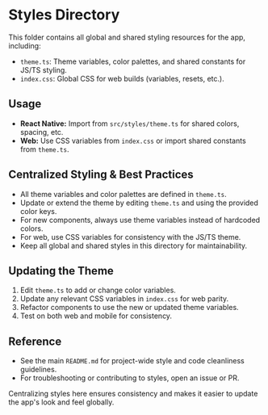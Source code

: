 # Styles Directory

This folder contains all global and shared styling resources for the app, including:

- `theme.ts`: Theme variables, color palettes, and shared constants for JS/TS styling.
- `index.css`: Global CSS for web builds (variables, resets, etc.).

## Usage

- **React Native:** Import from `src/styles/theme.ts` for shared colors, spacing, etc.
- **Web:** Use CSS variables from `index.css` or import shared constants from `theme.ts`.

## Centralized Styling & Best Practices

- All theme variables and color palettes are defined in `theme.ts`.
- Update or extend the theme by editing `theme.ts` and using the provided color keys.
- For new components, always use theme variables instead of hardcoded colors.
- For web, use CSS variables for consistency with the JS/TS theme.
- Keep all global and shared styles in this directory for maintainability.

## Updating the Theme

1. Edit `theme.ts` to add or change color variables.
2. Update any relevant CSS variables in `index.css` for web parity.
3. Refactor components to use the new or updated theme variables.
4. Test on both web and mobile for consistency.

## Reference

- See the main `README.md` for project-wide style and code cleanliness guidelines.
- For troubleshooting or contributing to styles, open an issue or PR.

Centralizing styles here ensures consistency and makes it easier to update the app's look and feel globally. 